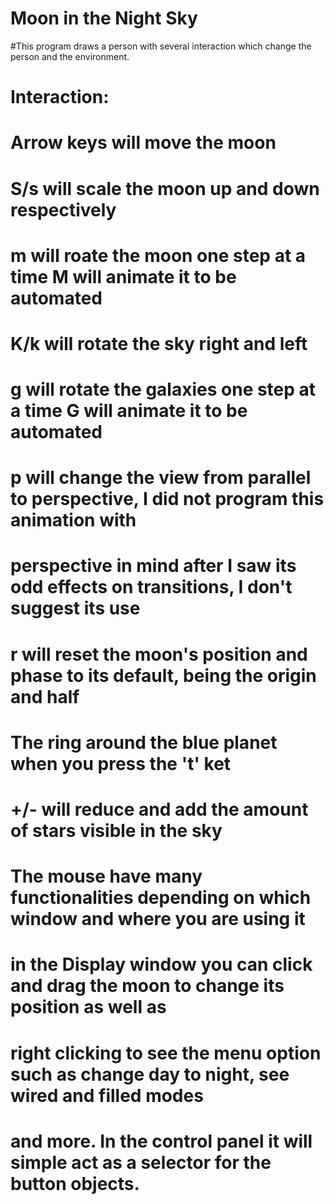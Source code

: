 # Moon in the Night Sky
#This program draws a person with several interaction which change the person and the environment.
#  Interaction:
#    Arrow keys will move the moon
#    S/s will scale the moon up and down respectively
#    m will roate the moon one step at a time M will animate it to be automated 
#    K/k will rotate the sky right and left
#    g will rotate the galaxies one step at a time G will animate it to be automated
#    p will change the view from parallel to perspective, I did not program this animation with
#     perspective in mind after I saw its odd effects on transitions, I don't suggest its use
#    r will reset the moon's position and phase to its default, being the origin and half
#    The ring around the blue planet when you press the 't' ket
#    +/- will reduce and add the amount of stars visible in the sky
#    The mouse have many functionalities depending on which window and where you are using it
#      in the Display window you can click and drag the moon to change its position as well as
#      right clicking to see the menu option such as change day to night, see wired and filled modes
#      and more. In the control panel it will simple act as a selector for the button objects.
